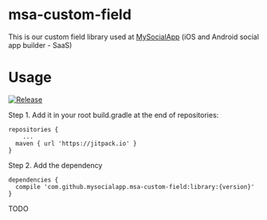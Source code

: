 # msa-custom-field

This is our custom field library used at [MySocialApp](https://mysocialapp.io) (iOS and Android social app builder - SaaS)

# Usage

[![Release](https://jitpack.io/v/MySocialApp/msa-custom-field.svg)](https://jitpack.io/MySocialApp/msa-custom-field)

Step 1. Add it in your root build.gradle at the end of repositories:
```
repositories {
	...
  maven { url 'https://jitpack.io' }
}
```

Step 2. Add the dependency
```
dependencies {
  compile 'com.github.mysocialapp.msa-custom-field:library:{version}'
}
```


TODO
